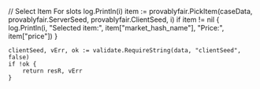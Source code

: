 // Select Item For slots
log.Println(i)
item := provablyfair.PickItem(caseData, provablyfair.ServerSeed, provablyfair.ClientSeed, i)
if item != nil {
log.Println(i, "Selected item:", item["market_hash_name"], "Price:", item["price"])
}









	clientSeed, vErr, ok := validate.RequireString(data, "clientSeed", false)
	if !ok {
		return resR, vErr
	}